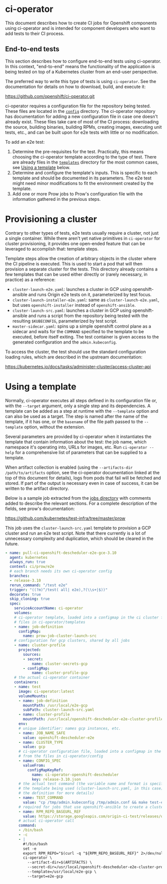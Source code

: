 ci-operator
===========

This document describes how to create CI jobs for Openshift components using
ci-operator and is intended for component developers who want to add tests to
their CI process.


End-to-end tests
----------------

This section describes how to configure end-to-end tests using ci-operator.  In
this context, "end-to-end" means the functionality of the application is being
tested on top of a Kubernetes cluster from an end-user perspective.

The preferred way to write this type of tests is using `ci-operator`.  See the
documentation for details on how to download, build, and execute it:

https://github.com/openshift/ci-operator.git

ci-operator requires a configuration file for the repository being tested.
These files are located in the [`config`](config/) directory.  The ci-operator
repository has documentation for adding a new configuration file in case one
doesn't already exist.  These files take care of most of the CI process:
downloading the source, building binaries, building RPMs, creating images,
executing unit tests, etc., and can be built upon for e2e tests with little or
no modification.

To add an e2e test:

1. Determine the pre-requisites for the test.  Practically, this means choosing
   the ci-operator template according to the type of test.  There are already
   files in the [`templates`](templates/) directory for the most common cases,
   see [Using a template](#using-a-template) below.
2. Determine and configure the template's inputs.  This is specific to each
   template and should be documented in its parameters.  The e2e test might
   need minor modifications to fit the environment created by the template.
3. Add one or more Prow jobs to Prow's configuration file with the information
   gathered in the previous steps.


# Provisioning a cluster

Contrary to other types of tests, e2e tests usually require a cluster, not just
a single container.  While there aren't yet native primitives in `ci-operator`
for cluster provisioning, it provides one open-ended feature that can be
leveraged to accomplish that: template steps.

Template steps allow the creation of arbitrary objects in the cluster where the
CI pipeline is executed.  This is used to start a pod that will then provision
a separate cluster for the tests.  This directory already contains a few
templates that can be used either directly or (rarely necessary, in practice)
as a reference:

- `cluster-launch-e2e.yaml`: launches a cluster in GCP using openshift-ansible
  and runs Origin e2e tests on it, parameterized by test focus.
- `cluster-launch-installer-e2e.yaml`: same as `cluster-launch-e2e.yaml`, but
  uses `openshift-installer` instead of `openshift-ansible`.
- `cluster-launch-src.yaml`: launches a cluster in GCP using openshift-ansible
  and runs a script from the repository being tested with the resulting
  `$KUBECONFIG`, parameterized by test script.
- `master-sidecar.yaml`: spins up a simple openshift control plane as a sidecar
  and waits for the `COMMAND` specified to the template to be executed, before
  itself exiting. The test container is given access to the generated
  configuration and the `admin.kubeconfig`.

To access the cluster, the test should use the standard configuration loading
rules, which are described in the upstream documentation:

https://kubernetes.io/docs/tasks/administer-cluster/access-cluster-api


# Using a template

Normally, ci-operator executes all steps defined in its configuration file or,
with the `--target` argument, only a single step and its dependencies.  A
template can be added as a step at runtime with the `--template` option and can
also be used as a target.  The step is named after the name of the template, if
it has one, or the `basename` of the file path passed to the `--template`
option, without the extension.

Several parameters are provided by ci-operator when it instantiates the
template that contain information about the test: the job name, which namespace
it's operating into, URLs for images, etc.  Run `ci-operator --help` for a
comprehensive list of parameters that can be supplied to a template.

When artifact collection is enabled (using the `--artifacts-dir
/path/to/artifacts` option, see the ci-operator documentation linked at the top
of this document for details), logs from pods that fail will be fetched and
stored.  If part of the output is necessary even in case of success, it can be
written to the artifact directory.

Below is a sample job extracted from the
[jobs directory](jobs/openshift/descheduler/) with comments added to describe
the relevant sections.  For a complete description of the fields, see prow's
documentation:

https://github.com/kubernetes/test-infra/tree/master/prow

This job uses the `cluster-launch-src.yaml` template to provision a GCP cluster
and run an e2e test script.  Note that there currently is a lot of unnecessary
complexity and duplication, which should be cleared in the future.


```yaml
- name: pull-ci-openshift-descheduler-e2e-gce-3.10
  agent: kubernetes
  always_run: true
  context: ci/prow/e2e
  # each branch needs its own ci-operator config
  branches:
  - release-3.10
  rerun_command: "/test e2e"
  trigger: "((?m)^/test( all| e2e),?(\\s+|$))"
  decorate: true
  skip_cloning: true
  spec:
    serviceAccountName: ci-operator
    volumes:
    # ci-operator template, loaded into a configmap in the ci cluster from the
    # files in ci-operator/templates
    - name: job-definition
      configMap:
        name: prow-job-cluster-launch-src
    # configuration for gcp clusters, shared by all jobs
    - name: cluster-profile
      projected:
        sources:
        - secret:
            name: cluster-secrets-gcp
        - configMap:
            name: cluster-profile-gcp
    # the actual ci-operator container
    containers:
    - name: test
      image: ci-operator:latest
      volumeMounts:
      - name: job-definition
        mountPath: /usr/local/e2e-gcp
        subPath: cluster-launch-src.yaml
      - name: cluster-profile
        mountPath: /usr/local/openshift-descheduler-e2e-cluster-profile
      env:
      # unique identifier: names gcp instances, etc.
      - name: JOB_NAME_SAFE
        value: openshift-descheduler-e2e
      - name: CLUSTER_TYPE
        value: gcp
      # ci-operator configuration file, loaded into a configmap in the cluster
      # from the files in ci-operator/config
      - name: CONFIG_SPEC
        valueFrom:
          configMapKeyRef:
            name: ci-operator-openshift-descheduler
            key: release-3.10.json
      # the actual test command (the variable name and format is specific to
      # the template being used (cluster-launch-src.yaml, in this case), see
      # the definition for more details)
      - name: TEST_COMMAND
        value: "cp /tmp/admin.kubeconfig /tmp/admin.conf && make test-e2e"
      # required for jobs that use openshift-ansible to create a cluster
      - name: RPM_REPO_BASEURL_REF
        value: https://storage.googleapis.com/origin-ci-test/releases/openshift/origin/release-3.10/.latest-rpms
      # actual ci-operator call
      command:
      - /bin/bash
      - -c
      - |
        #!/bin/bash
        set -e
        export RPM_REPO="$(curl -q "${RPM_REPO_BASEURL_REF}" 2>/dev/null)"
        ci-operator \
          --artifact-dir=$(ARTIFACTS) \
          --secret-dir=/usr/local/openshift-descheduler-e2e-cluster-profile \
          --template=/usr/local/e2e-gcp \
          --target=e2e-gcp
```
